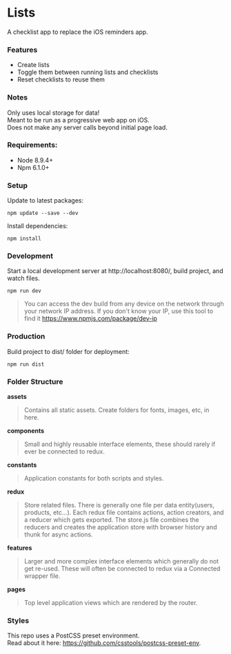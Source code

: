 # Lists

A checklist app to replace the iOS reminders app.

### Features
- Create lists
- Toggle them between running lists and checklists
- Reset checklists to reuse them


### Notes
Only uses local storage for data!  
Meant to be run as a progressive web app on iOS.  
Does not make any server calls beyond initial page load.  


### Requirements:
- Node 8.9.4+  
- Npm 6.1.0+  


### Setup
Update to latest packages:  
```
npm update --save --dev
```

Install dependencies:  
```
npm install
```


### Development
Start a local development server at http://localhost:8080/, build project, and watch files.
```
npm run dev
```
> You can access the dev build from any device on the network through your network IP address. If you don't know your IP, use this tool to find it https://www.npmjs.com/package/dev-ip  


### Production
Build project to dist/ folder for deployment:
```
npm run dist
```  


### Folder Structure
__assets__   
> Contains all static assets. Create folders for fonts, images, etc, in here.  

__components__  
> Small and highly reusable interface elements, these should rarely if ever be connected to redux.  

__constants__  
> Application constants for both scripts and styles.  

__redux__  
> Store related files. There is generally one file per data entity(users, products, etc...). Each redux file contains actions, action creators, and a reducer which gets exported. The store.js file combines the reducers and creates the application store with browser history and thunk for async actions.  

__features__  
> Larger and more complex interface elements which generally do not get re-used. These will often be connected to redux via a Connected wrapper file.

__pages__  
> Top level application views which are rendered by the router.


### Styles
This repo uses a PostCSS preset environment.  
Read about it here: https://github.com/csstools/postcss-preset-env.  




